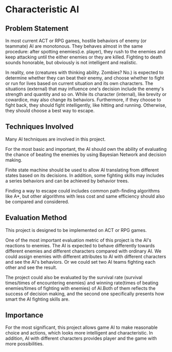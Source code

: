 # Characteristic AI #

## Problem Statement ##
In most current ACT or RPG games, hostile behaviors of enemy (or teammate) AI are monotonous. They behaves almost in the same procedure: after spotting enemies(i.e. player), they rush to the enemies and keep attacking until the either enemies or they are killed. Fighting to death sounds honorable, but obviously is not intelligent and realistic. 

In reality, one (creatures with thinking ability. Zombies? No.) is expected to determine whether they can beat their enemy, and choose whether to fight or run for lives based on current situation and its own characters. The situations (external) that may influence one's decision include the enemy's strength and quantity and so on. While its character (internal), like brevity or cowardice, may also change its behaviors. Furthermore, if they choose to fight back, they should fight intelligently, like hitting and running. Otherwise, they should choose a best way to escape.

## Techniques Involved ##
Many AI techniques are involved in this project. 

For the most basic and important, the AI should own the ability of evaluating the chance of beating the enemies by using Bayesian Network and decision making. 

Finite state machine should be used to allow AI translating from different states based on its decisions. In addition, some fighting skills may includes a series behaviors and can be achieved by behavior trees.

Finding a way to escape could includes common path-finding algorithms like A*, but other algorithms with less cost and same efficiency should also be compared and considered.

## Evaluation Method ##
This project is designed to be implemented on ACT or RPG games. 

One of the most important evaluation metric of this project is the AI's reactions to enemies. The AI is expected to behave differently towards different enemies and different characters compared with ordinary AI. We could assign enemies with different attributes to AI with different characters and see the AI's behaviors. Or we could set two AI teams fighting each other and see the result.

The project could also be evaluated by the survival rate (survival times/times of encountering enemies) and winning rate(times of beating enemies/times of fighting with enemies) of AI.Both of them reflects the success of decision making, and the second one specifically presents how smart the AI fighting skills are.

## Importance ##
For the most significant, this project allows game AI to make reasonable choice and actions, which looks more intelligent and characteristic. In addition, AI with different characters provides player and the game with more possibilities. 
